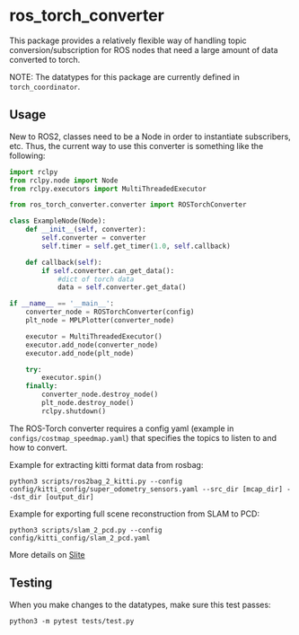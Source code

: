 # ros_torch_converter

This package provides a relatively flexible way of handling topic conversion/subscription for ROS nodes that need a large amount of data converted to torch. 

NOTE: The datatypes for this package are currently defined in ```torch_coordinator```.

## Usage

New to ROS2, classes need to be a Node in order to instantiate subscribers, etc. Thus, the current way to use this converter is something like the following:

```python
import rclpy
from rclpy.node import Node
from rclpy.executors import MultiThreadedExecutor

from ros_torch_converter.converter import ROSTorchConverter

class ExampleNode(Node):
    def __init__(self, converter):
        self.converter = converter
        self.timer = self.get_timer(1.0, self.callback)

    def callback(self):
        if self.converter.can_get_data():
            #dict of torch data
            data = self.converter.get_data() 

if __name__ == '__main__':
    converter_node = ROSTorchConverter(config)
    plt_node = MPLPlotter(converter_node)

    executor = MultiThreadedExecutor()
    executor.add_node(converter_node)
    executor.add_node(plt_node)

    try:
        executor.spin()
    finally:
        converter_node.destroy_node()
        plt_node.destroy_node()
        rclpy.shutdown()
```

The ROS-Torch converter requires a config yaml (example in `configs/costmap_speedmap.yaml`) that specifies the topics to listen to and how to convert.

Example for extracting kitti format data from rosbag:
```
python3 scripts/ros2bag_2_kitti.py --config config/kitti_config/super_odometry_sensors.yaml --src_dir [mcap_dir] --dst_dir [output_dir]
```

Example for exporting full scene reconstruction from SLAM to PCD:
```
python3 scripts/slam_2_pcd.py --config config/kitti_config/slam_2_pcd.yaml
```

More details on [Slite](https://airlab.slite.com/app/docs/FAtc3skQoXn3r_)

## Testing
When you make changes to the datatypes, make sure this test passes:
```
python3 -m pytest tests/test.py 
```